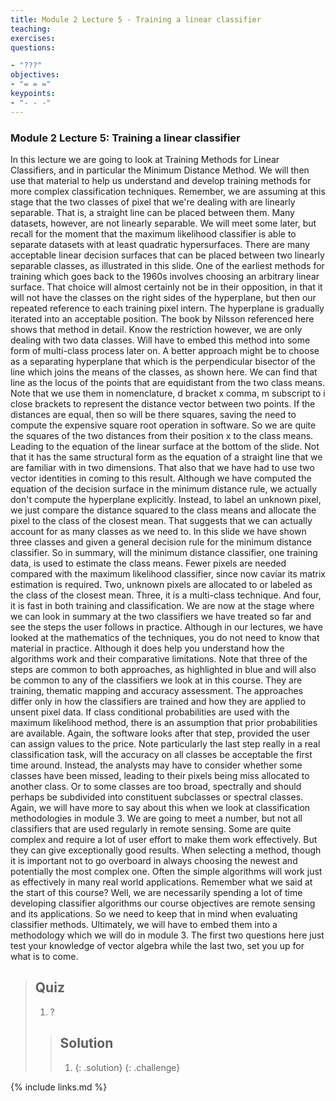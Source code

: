 ```yaml
---
title: Module 2 Lecture 5 - Training a linear classifier
teaching: 
exercises: 
questions:

- "???"
objectives:
- "= = ="
keypoints:
- "- - -"
---
```

### Module 2 Lecture 5: Training a linear classifier

In this lecture we are going to look at Training Methods for Linear Classifiers, and in particular the Minimum Distance Method. We will then use that material to help us understand and develop training methods for more complex classification techniques. Remember, we are assuming at this stage that the two classes of pixel that we're dealing with are linearly separable. That is, a straight line can be placed between them. Many datasets, however, are not linearly separable. We will meet some later, but recall for the moment that the maximum likelihood classifier is able to separate datasets with at least quadratic hypersurfaces. There are many acceptable linear decision surfaces that can be placed between two linearly separable classes, as illustrated in this slide. One of the earliest methods for training which goes back to the 1960s involves choosing an arbitrary linear surface. That choice will almost certainly not be in their opposition, in that it will not have the classes on the right sides of the hyperplane, but then our repeated reference to each training pixel intern. The hyperplane is gradually iterated into an acceptable position. The book by Nilsson referenced here shows that method in detail. Know the restriction however, we are only dealing with two data classes. Will have to embed this method into some form of multi-class process later on. A better approach might be to choose as a separating hyperplane that which is the perpendicular bisector of the line which joins the means of the classes, as shown here. We can find that line as the locus of the points that are equidistant from the two class means. Note that we use them in nomenclature, d bracket x comma, m subscript to i close brackets to represent the distance vector between two points. If the distances are equal, then so will be there squares, saving the need to compute the expensive square root operation in software. So we are quite the squares of the two distances from their position x to the class means. Leading to the equation of the linear surface at the bottom of the slide. Not that it has the same structural form as the equation of a straight line that we are familiar with in two dimensions. That also that we have had to use two vector identities in coming to this result. Although we have computed the equation of the decision surface in the minimum distance rule, we actually don't compute the hyperplane explicitly. Instead, to label an unknown pixel, we just compare the distance squared to the class means and allocate the pixel to the class of the closest mean. That suggests that we can actually account for as many classes as we need to. In this slide we have shown three classes and given a general decision rule for the minimum distance classifier. So in summary, will the minimum distance classifier, one training data, is used to estimate the class means. Fewer pixels are needed compared with the maximum likelihood classifier, since now caviar its matrix estimation is required. Two, unknown pixels are allocated to or labeled as the class of the closest mean. Three, it is a multi-class technique. And four, it is fast in both training and classification. We are now at the stage where we can look in summary at the two classifiers we have treated so far and see the steps the user follows in practice. Although in our lectures, we have looked at the mathematics of the techniques, you do not need to know that material in practice. Although it does help you understand how the algorithms work and their comparative limitations. Note that three of the steps are common to both approaches, as highlighted in blue and will also be common to any of the classifiers we look at in this course. They are training, thematic mapping and accuracy assessment. The approaches differ only in how the classifiers are trained and how they are applied to unsent pixel data. If class conditional probabilities are used with the maximum likelihood method, there is an assumption that prior probabilities are available. Again, the software looks after that step, provided the user can assign values to the price. Note particularly the last step really in a real classification task, will the accuracy on all classes be acceptable the first time around. Instead, the analysts may have to consider whether some classes have been missed, leading to their pixels being miss allocated to another class. Or to some classes are too broad, spectrally and should perhaps be subdivided into constituent subclasses or spectral classes. Again, we will have more to say about this when we look at classification methodologies in module 3. We are going to meet a number, but not all classifiers that are used regularly in remote sensing. Some are quite complex and require a lot of user effort to make them work effectively. But they can give exceptionally good results. When selecting a method, though it is important not to go overboard in always choosing the newest and potentially the most complex one. Often the simple algorithms will work just as effectively in many real world applications. Remember what we said at the start of this course? Well, we are necessarily spending a lot of time developing classifier algorithms our course objectives are remote sensing and its applications. So we need to keep that in mind when evaluating classifier methods. Ultimately, we will have to embed them into a methodology which we will do in module 3. The first two questions here just test your knowledge of vector algebra while the last two, set you up for what is to come. 

> ## Quiz
>
> 1. ?
>
> > ## Solution
> >
> > 1. 
> >    {: .solution}
> >    {: .challenge}

{% include links.md %}